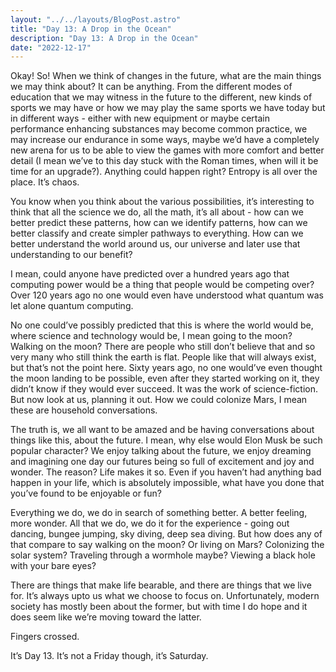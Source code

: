 ```yaml
---
layout: "../../layouts/BlogPost.astro"
title: "Day 13: A Drop in the Ocean"
description: "Day 13: A Drop in the Ocean"
date: "2022-12-17"
---
```


Okay! So! When we think of changes in the future, what are the main things we may think about? It can be anything. From the different modes of education that we may witness in the future to the different, new kinds of sports we may have or how we may play the same sports we have today but in different ways - either with new equipment or maybe certain performance enhancing substances may become common practice, we may increase our endurance in some ways, maybe we’d have a completely new arena for us to be able to view the games with more comfort and better detail (I mean we’ve to this day stuck with the Roman times, when will it be time for an upgrade?). Anything could happen right? Entropy is all over the place. It’s chaos.

You know when you think about the various possibilities, it’s interesting to think that all the science we do, all the math, it’s all about - how can we better predict these patterns, how can we identify patterns, how can we better classify and create simpler pathways to everything. How can we better understand the world around us, our universe and later use that understanding to our benefit?

I mean, could anyone have predicted over a hundred years ago that computing power would be a thing that people would be competing over? Over 120 years ago no one would even have understood what quantum was let alone quantum computing.

No one could’ve possibly predicted that this is where the world would be, where science and technology would be, I mean going to the moon? Walking on the moon? There are people who still don’t believe that and so very many who still think the earth is flat. People like that will always exist, but that’s not the point here. Sixty years ago, no one would’ve even thought the moon landing to be possible, even after they started working on it, they didn’t know if they would ever succeed. It was the work of science-fiction. But now look at us, planning it out. How we could colonize Mars, I mean these are household conversations.

The truth is, we all want to be amazed and be having conversations about things like this, about the future. I mean, why else would Elon Musk be such popular character? We enjoy talking about the future, we enjoy dreaming and imagining one day our futures being so full of excitement and joy and wonder. The reason? Life makes it so. Even if you haven’t had anything bad happen in your life, which is absolutely impossible, what have you done that you’ve found to be enjoyable or fun?

Everything we do, we do in search of something better. A better feeling, more wonder. All that we do, we do it for the experience - going out dancing, bungee jumping, sky diving, deep sea diving. But how does any of that compare to say walking on the moon? Or living on Mars? Colonizing the solar system? Traveling through a wormhole maybe? Viewing a black hole with your bare eyes?

There are things that make life bearable, and there are things that we live for. It’s always upto us what we choose to focus on. Unfortunately, modern society has mostly been about the former, but with time I do hope and it does seem like we’re moving toward the latter.

Fingers crossed.

It’s Day 13. It’s not a Friday though, it’s Saturday.

